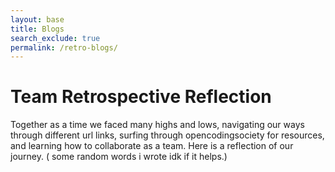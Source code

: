 ```yaml
---
layout: base 
title: Blogs
search_exclude: true
permalink: /retro-blogs/
---
```


# Team Retrospective Reflection

Together as a time we faced many highs and lows, navigating our ways through different url links, surfing through opencodingsociety for resources, and learning how to collaborate as a team. Here is a reflection of our journey. ( some random words i wrote idk if it helps.)